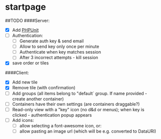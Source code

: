 startpage
====


##TODO
####Server:
- [x] Add [PHPUnit](https://phpunit.de/getting-started.html)
- [ ] Authentication:
  - [ ] Generate auth key & send email
  - [ ] Allow to send key only once per minute
  - [ ] Authenticate when key matches session
  - [ ] After 3 incorrect attempts - kill session
- [x] save order or tiles

####Client:
- [x] Add new tile
- [x] Remove tile (with confirmation)
- [ ] Add groups (all items belong to "default` group. If name provided - create another container)
- [ ] Containers have their own settings (are containers draggable?)
- [ ] Read-only view with a "key" icon (no d&d or menus); when key is clicked - authentication popup appears
- [ ] Add icons:
  - [ ] allow selecting a font-awesome icon, or:
  - [ ] allow pasting an image url (which will be e.g. converted to DataURI)
